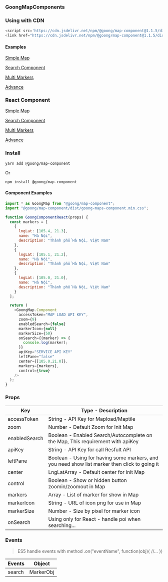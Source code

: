 ### GoongMapComponents

### Using with CDN
```js
<script src='https://cdn.jsdelivr.net/npm/@goong/map-component@1.1.5/dist/goong-maps-component.min.js'></script>
<link href="https://cdn.jsdelivr.net/npm/@goong/map-component@1.1.5/dist/goong-maps-component.min.css" rel="stylesheet" type="text/css"/>
```

#### Examples

[ Simple Map ](https://codesandbox.io/s/simple-map-js-kl8hs)

[ Search Component ](https://codesandbox.io/s/markers-4l3sb)

[ Multi Markers ](https://codesandbox.io/s/search-component-8d3do)

[ Advance ](https://codesandbox.io/s/advance-wirui)

### React Component

[ Simple Map ](https://codesandbox.io/s/simple-map-yyixp)

[ Search Component ](https://codesandbox.io/s/react-marker-y4ue4)

[ Multi Markers ](https://codesandbox.io/s/react-search-tn1s8)

[ Advance ](https://codesandbox.io/s/react-advance-15k07)

### Install

```
yarn add @goong/map-component
```

Or

```
npm install @goong/map-component
```

#### Component Examples

```js
import * as GoongMap from "@goong/map-component";
import "@goong/map-component/dist/goong-maps-component.min.css";

function GoongComponentReact(props) {
  const markers = [
    {
      lngLat: [105.4, 21.3],
      name: "Hà Nội",
      description: "Thành phố Hà Nội, Việt Nam"
    },
    {
      lngLat: [105.1, 21.2],
      name: "Hà Nội",
      description: "Thành phố Hà Nội, Việt Nam"
    },
    {
      lngLat: [105.0, 21.0],
      name: "Hà Nội",
      description: "Thành phố Hà Nội, Việt Nam"
    }
  ];

  return (
    <GoongMap.Component
      accessToken="MAP LOAD API KEY",
      zoom={9}
      enabledSearch={false}
      markerIcon={null}
      markerSize={50}
      onSearch={(marker) => {
        console.log(marker);
      }}
      apiKey="SERVICE API KEY"
      leftPane="false"
      center={[105.0,21.0]},
      markers={markers},
      control={true}
    /> 
  );
}
```

### Props

| Key         | Type - Description |
| ----------- | ----------- |
| accessToken | String - API Key for Mapload/Maptile   |
| zoom        | Number - Default Zoom for Init Map        |
| enabledSearch | Boolean - Enabled Search/Autocomplete on the Map, This requirement with apiKey |
| apiKey | String - API Key for call Resfult API |
| leftPane | Boolean - Using for having some markers, and you need show list marker then click to going it |
| center | LngLatArray - Default center for init Map |
| control | Boolean - Show or hidden button zoomin/zoomout in Map |
| markers | Array<Markers> - List of marker for show in Map |
| markerIcon | String - URL of icon png for use in Map |
| markerSize | Number - Size by pixel for marker icon |
| onSearch | Using only for React - handle poi when searching... |

### Events

> ES5 handle events with method .on("eventName", function(obj){ //... })

| Events | Object |
| ------ | ------ |
| search | MarkerObj |
